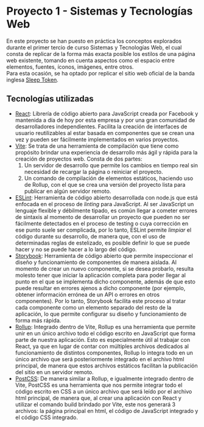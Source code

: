 # Proyecto 1 - Sistemas y Tecnologías Web

En este proyecto se han puesto en práctica los conceptos explorados durante el primer tercio de curso Sistemas y Tecnologías Web, el cual consta de replicar de la forma más exacta posible
los estilos de una página web existente, tomando en cuenta aspectos como el espacio entre elementos, fuentes, íconos, imágenes, entre otros.<br />
Para esta ocasión, se ha optado por replicar el sitio web oficial de la banda inglesa [Sleep Token](https://sleep-token.com).

## Tecnologías utilizadas
- [React](https://reactjs.org/): Librería de código abierto para JavaScript creada por Facebook y mantenida a día de hoy por esta empresa y por una gran comunidad de
desarrolladores independientes. Facilita la creación de interfaces de usuario reutilizables al estar basada en componentes que se crean una vez y pueden ser fácilmente
implementados en varios proyectos.
- [Vite](https://vitejs.dev/): Se trata de una herramienta de compilación que tiene como propósito brindar una experiencia de desarrollo más ágil y rápida para la creación de
proyectos web. Consta de dos partes:
  1. Un servidor de desarrollo que permite los cambios en tiempo real sin necesidad de recargar la página o reiniciar el proyecto.
  2. Un comando de compilación de elementos estáticos, haciendo uso de Rollup, con el que se crea una versión del proyecto lista para publicar en algún servidor remoto.
- [ESLint](https://eslint.org/): Herramienta de código abierto desarrollada con node.js que está enfocada en el proceso de *linting* para JavaScript. Al ser JavaScript un
lenguaje flexible y débilmente tipado, es común llegar a cometer errores de sintaxis al momento de desarrollar un proyecto que pueden no ser fácilmente detectados en el
proceso de testing o cuya corrección en ese punto suele ser complicada, por lo tanto, ESLint permite *limpiar* el código durante su desarrollo, de manera que, con el uso
de determinadas reglas de estelizado, es posible definir lo que se puede hacer y no se puede hacer a lo largo del código.
- [Storybook](https://storybook.js.org): Herramienta de código abierto que permite inspeccionar el diseño y funcionamiento de componentes de manera aislada. Al momento de crear
un nuevo componente, si se desea probarlo, resulta molesto tener que iniciar la aplicación completa para poder llegar al punto en el que se implementa dicho componente, además
de que esto puede resultar en errores ajenos a dicho componente (por ejemplo, obtener información errónea de un API o errores en otros componentes). Por lo tanto, Storybook
facilita este proceso al tratar cada componente como un elemento separado del resto de la aplicación, lo que permite configurar su diseño y funcionamiento de forma más rápida.
- [Rollup](https://rollupjs.org): Integrado dentro de Vite, Rollup es una herramienta que permite unir en un único archivo todo el código escrito en JavaScript que forma parte
de nuestra aplicación. Esto es especialmente útil al trabajar con React, ya que en lugar de contar con múltiples archivos dedicados al funcionamiento de distintos componentes,
Rollup lo integra todo en un único archivo que será posteriormente integrado en el archivo html principal, de manera que estos archivos estáticos facilitan la publicación del
sitio en un servidor remoto.
- [PostCSS](https://postcss.org): De manera similar a Rollup, e igualmente integrado dentro de Vite, PostCSS es una herramienta que nos permite integrar todo el código escrito
en CSS a un único archivo que será leído por el archivo html principal, de manera que, al crear una aplicación con React y utilizar el comando build brindado por Vite, este nos
generará 3 archivos: la página principal en html, el código de JavaScript integrado y el código CSS integrado.
